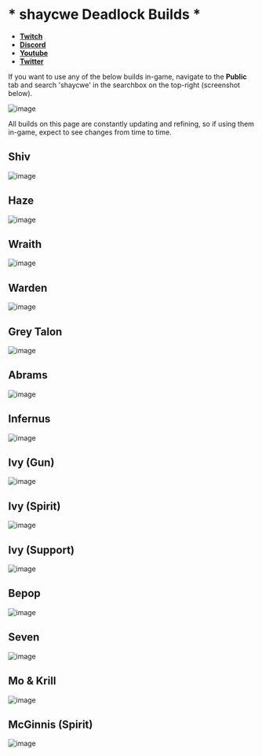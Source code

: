 # * shaycwe Deadlock Builds *

* [**Twitch**](https://twitch.tv/shaycwe)
* [**Discord**](https://discord.gg/9neGGz8pgs)
* [**Youtube**](https://www.youtube.com/@shaycwe)
* [**Twitter**](https://x.com/shaycwe)

If you want to use any of the below builds in-game, navigate to the **Public** tab and search 'shaycwe' in the searchbox on the top-right (screenshot below).

![image](https://github.com/user-attachments/assets/bc3c8258-cff7-45c1-98e7-39587ae25756)

All builds on this page are constantly updating and refining, so if using them in-game, expect to see changes from time to time.

## Shiv

![image](https://github.com/user-attachments/assets/45f58fb2-5f42-45ca-a6da-81b040cb89bd)

## Haze

![image](https://github.com/user-attachments/assets/fbaf4d2a-b8bf-46d5-9621-6e2b58538238)

## Wraith

![image](https://github.com/user-attachments/assets/c2ac954e-e878-4c5e-be78-18c9515cfb10)

## Warden

![image](https://github.com/user-attachments/assets/05ef388e-2701-415b-a2af-f9bec9e519b5)

## Grey Talon

![image](https://github.com/user-attachments/assets/a305e03a-1e4b-494a-a5ff-bdfbb0d91ea6)

## Abrams

![image](https://github.com/user-attachments/assets/c15c56f6-17c6-4ae5-bfbc-fc064549fe65)

## Infernus

![image](https://github.com/user-attachments/assets/b5b786c4-7f1c-450d-8f43-f5e564ccdc43)

## Ivy (Gun)

![image](https://github.com/user-attachments/assets/e8588b66-31a8-44ee-9144-8016fe7787b7)

## Ivy (Spirit)

![image](https://github.com/user-attachments/assets/0132f096-0b0a-494d-9a29-b1ebddc7e5c7)

## Ivy (Support)

![image](https://github.com/user-attachments/assets/d06bf672-f851-4b8f-8a1f-37ff4bd8187b)

## Bepop

![image](https://github.com/user-attachments/assets/39f0ae0d-a8cf-4286-b27a-00dba549f7bb)

## Seven

![image](https://github.com/user-attachments/assets/78b48cb4-cff5-4de2-8d2f-ae601253f80e)

## Mo & Krill

![image](https://github.com/user-attachments/assets/2dc219ce-32e3-4eb2-93e6-b7eeca1a5c54)

## McGinnis (Spirit)

![image](https://github.com/user-attachments/assets/a13f253f-1b86-4fa4-9734-bcf77eb31d48)














